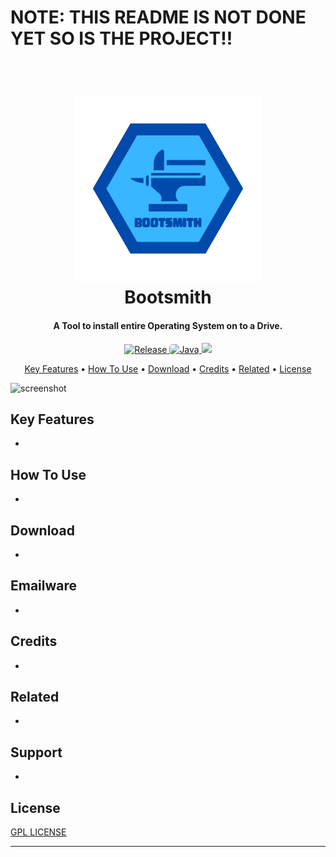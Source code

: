 # NOTE: THIS README IS NOT DONE YET SO IS THE PROJECT!! 
<h1 align="center">
  <br>
  <a href="http://www.amitmerchant.com/electron-markdownify"><img src="https://raw.githubusercontent.com/Joanlood/raw/refs/heads/main/BOOTSMITH.png" alt="Markdownify" width="300"></a>
  <br>
  Bootsmith
  <br>
</h1>

<h4 align="center">A Tool to install entire Operating System on to a Drive</a>.</h4>

<p align="center">
<a href="https://github.com/Joanlood/bootsmith/releases">
  <img src="https://img.shields.io/badge/Release-Pre--Development-red" alt="Release">
</a>
<a href="https://www.java.com/en/" target="_blank">
  <img src="https://img.shields.io/badge/Front--End-Java-yellow?style=flat&logo=java&logoColor=white" alt="Java" style="border-radius:5px;">
</a>
<a href="https://go.dev/" target="_blank">
  <img src="https://img.shields.io/badge/Back--End-Go-blue">
</a>
</p>

<p align="center">
  <a href="#key-features">Key Features</a> •
  <a href="#how-to-use">How To Use</a> •
  <a href="#download">Download</a> •
  <a href="#credits">Credits</a> •
  <a href="#related">Related</a> •
  <a href="#license">License</a>
</p>

![screenshot](https://raw.githubusercontent.com/)

## Key Features

-

## How To Use

-

## Download

-

## Emailware

-

## Credits

-

## Related

-

## Support

-

## License

[GPL LICENSE](LICENSE)

---

